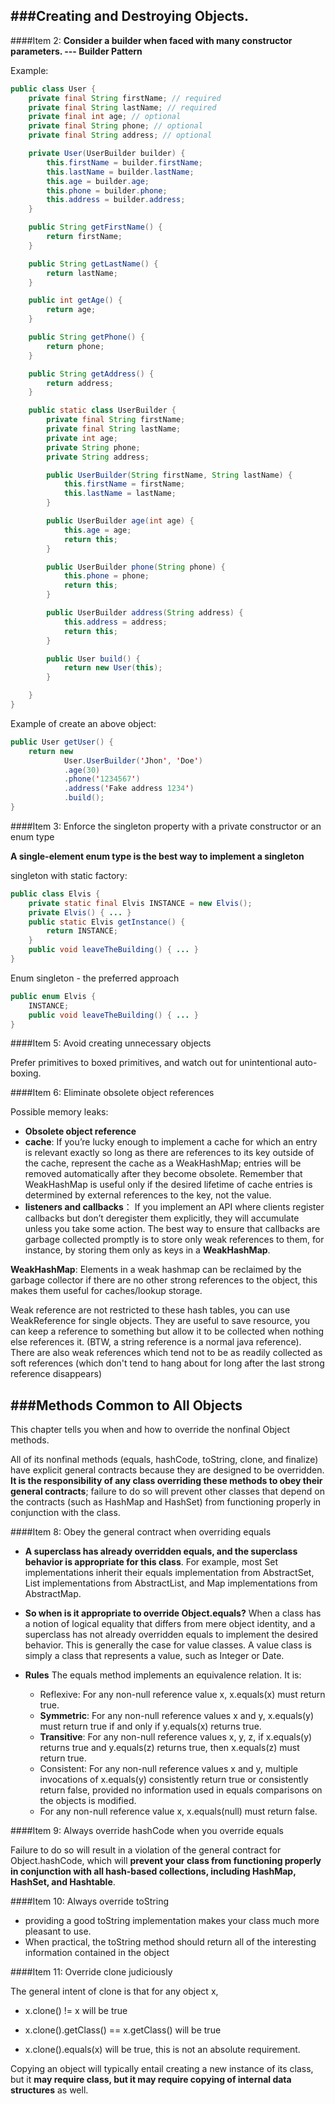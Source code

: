 ###Creating and Destroying Objects.
---


####Item 2: **Consider a builder when faced with many constructor parameters. --- Builder Pattern**

Example:

```java
public class User {
	private final String firstName; // required
	private final String lastName; // required
	private final int age; // optional
	private final String phone; // optional
	private final String address; // optional

	private User(UserBuilder builder) {
		this.firstName = builder.firstName;
		this.lastName = builder.lastName;
		this.age = builder.age;
		this.phone = builder.phone;
		this.address = builder.address;
	}

	public String getFirstName() {
		return firstName;
	}

	public String getLastName() {
		return lastName;
	}

	public int getAge() {
		return age;
	}

	public String getPhone() {
		return phone;
	}

	public String getAddress() {
		return address;
	}

	public static class UserBuilder {
		private final String firstName;
		private final String lastName;
		private int age;
		private String phone;
		private String address;

		public UserBuilder(String firstName, String lastName) {
			this.firstName = firstName;
			this.lastName = lastName;
		}

		public UserBuilder age(int age) {
			this.age = age;
			return this;
		}

		public UserBuilder phone(String phone) {
			this.phone = phone;
			return this;
		}

		public UserBuilder address(String address) {
			this.address = address;
			return this;
		}

		public User build() {
			return new User(this);
		}

	}
}

```

Example of create an above object:

```java
public User getUser() {
	return new
			User.UserBuilder('Jhon', 'Doe')
			.age(30)
			.phone('1234567')
			.address('Fake address 1234')
			.build();
}
```


####Item 3: Enforce the singleton property with a private constructor or an enum type

**A single-element enum type is the best way to implement a singleton**

singleton with static factory:

```java
public class Elvis {
    private static final Elvis INSTANCE = new Elvis();
    private Elvis() { ... }
    public static Elvis getInstance() {
        return INSTANCE; 
    }
    public void leaveTheBuilding() { ... }
}
```

Enum singleton - the preferred approach

```java
public enum Elvis {
    INSTANCE;
    public void leaveTheBuilding() { ... }
}
```

####Item 5: Avoid creating unnecessary objects

Prefer primitives to boxed primitives, and watch out for unintentional auto-boxing.

####Item 6: Eliminate obsolete object references

Possible memory leaks:

- **Obsolete object reference**
- **cache**: If you’re lucky enough to implement a cache for which an entry is relevant exactly
so long as there are references to its key outside of the cache, represent the cache
as a WeakHashMap; entries will be removed automatically after they become obsolete.
Remember that WeakHashMap is useful only if the desired lifetime of cache
entries is determined by external references to the key, not the value.
- **listeners and callbacks**： If you implement an API where clients register callbacks but don’t deregister them explicitly, they will accumulate unless you take some action. The best way to
ensure that callbacks are garbage collected promptly is to store only weak references
to them, for instance, by storing them only as keys in a **WeakHashMap**.

**WeakHashMap**: Elements in a weak hashmap can be reclaimed by the garbage collector if there are no other strong references to the object, this makes them useful for caches/lookup storage.

Weak reference are not restricted to these hash tables, you can use WeakReference for single objects. They are useful to save resource, you can keep a reference to something but allow it to be collected when nothing else references it. (BTW, a string reference is a normal java reference). There are also weak references which tend not to be as readily collected as soft references (which don't tend to hang about for long after the last strong reference disappears)


###Methods Common to All Objects
---
This chapter tells you when and how to override the nonfinal Object methods.


All of its nonfinal methods (equals, hashCode, toString, clone, and finalize)
have explicit general contracts because they are designed to be overridden. **It is
the responsibility of any class overriding these methods to obey their general contracts**;
failure to do so will prevent other classes that depend on the contracts (such
as HashMap and HashSet) from functioning properly in conjunction with the class.

####Item 8: Obey the general contract when overriding equals
- **A superclass has already overridden equals, and the superclass behavior
is appropriate for this class**. For example, most Set implementations inherit
their equals implementation from AbstractSet, List implementations from
AbstractList, and Map implementations from AbstractMap.


- **So when is it appropriate to override Object.equals?** When a class has a
notion of logical equality that differs from mere object identity, and a superclass
has not already overridden equals to implement the desired behavior. This is generally
the case for value classes. A value class is simply a class that represents a
value, such as Integer or Date.

- **Rules** The equals method implements an equivalence relation. It is:
  * Reflexive: For any non-null reference value x, x.equals(x) must return true.
  * **Symmetric**: For any non-null reference values x and y, x.equals(y) must return
true if and only if y.equals(x) returns true.
  * **Transitive**: For any non-null reference values x, y, z, if x.equals(y) returns
true and y.equals(z) returns true, then x.equals(z) must return true.
  * Consistent: For any non-null reference values x and y, multiple invocations
of x.equals(y) consistently return true or consistently return false, provided
no information used in equals comparisons on the objects is modified.
  * For any non-null reference value x, x.equals(null) must return false.


####Item 9: Always override hashCode when you override equals

Failure to do so
will result in a violation of the general contract for Object.hashCode, which will
**prevent your class from functioning properly in conjunction with all hash-based
collections, including HashMap, HashSet, and Hashtable**.

####Item 10: Always override toString

- providing a good toString implementation makes your class
much more pleasant to use.
- When practical, the toString method should return all of the interesting
information contained in the object


####Item 11: Override clone judiciously

The general intent of clone is that for any object x, 

- x.clone() != x will be true

- x.clone().getClass() == x.getClass()
will be true

- x.clone().equals(x)
will be true, this is not an absolute requirement. 

Copying an object will typically
entail creating a new instance of its class, but it **may require class, but it may require copying of
internal data structures** as well.

